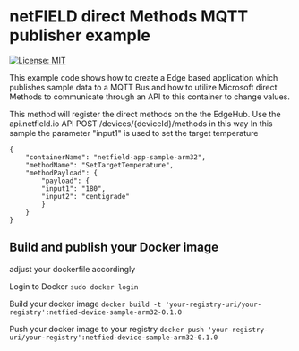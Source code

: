 # netFIELD direct Methods MQTT publisher example

[![License: MIT](https://img.shields.io/badge/License-MIT-green.svg)](LICENSE)

This example code shows how to create a Edge based application which publishes sample data to a MQTT Bus and how to utilize Microsoft direct Methods to communicate through an API to this container to change values.

This method will register the direct methods on the the EdgeHub.
Use the api.netfield.io API POST /devices/{deviceId}/methods in this way
In this sample the parameter "input1" is used to set the target temperature
```
{
    "containerName": "netfield-app-sample-arm32",
    "methodName": "SetTargetTemperature",
    "methodPayload": {
        "payload": {
        "input1": "180",
        "input2": "centigrade"
        }
    }
}
```
## Build and publish your Docker image
adjust your dockerfile accordingly
 
Login to Docker
```sudo docker login```

Build your docker image
```docker build -t 'your-registry-uri/your-registry':netfied-device-sample-arm32-0.1.0```

Push your docker image to your registry
```docker push 'your-registry-uri/your-registry':netfied-device-sample-arm32-0.1.0```
